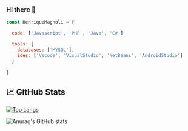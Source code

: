 ### Hi there 👋

```javascript
const HenriqueMagnoli = {

  code: ['Javascript', 'PHP', 'Java', 'C#']

  tools: {
    databases: ['MYSQL'],
    ides: ['Vscode', 'VisualStudio', 'NetBeans', 'AndroidStudio']
  }
  
}
```

## &#x1f4c8; GitHub Stats

[![Top Langs](https://github-readme-stats.vercel.app/api/top-langs/?username=JoaoCordeir0&layout=compact&theme=tokyonight)](https://github.com/henriquemagnoli)


![Anurag's GitHub stats](https://github-readme-stats.vercel.app/api?username=JoaoCordeir0&show_icons=true&theme=tokyonight)

<!--
**henriquemagnoli/HenriqueMagnoli** is a ✨ _special_ ✨ repository because its `README.md` (this file) appears on your GitHub profile.

Here are some ideas to get you started:

- 🔭 I’m currently working on ...
- 🌱 I’m currently learning ...
- 👯 I’m looking to collaborate on ...
- 🤔 I’m looking for help with ...
- 💬 Ask me about ...
- 📫 How to reach me: ...
- 😄 Pronouns: ...
- ⚡ Fun fact: ...
-->
